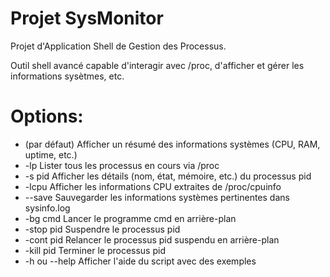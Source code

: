 # Projet SysMonitor
Projet d'Application Shell de Gestion des Processus.

Outil shell avancé capable d'interagir avec /proc, d'afficher et gérer les informations sysètmes, etc.

# Options:
- (par défaut)	Afficher un résumé des informations systèmes (CPU, RAM, uptime, etc.)
- -lp			Lister tous les processus en cours via /proc
- -s pid		Afficher les détails (nom, état, mémoire, etc.) du processus pid
- -lcpu			Afficher les informations CPU extraites de /proc/cpuinfo
- --save		Sauvegarder les informations systèmes pertinentes dans sysinfo.log
- -bg cmd		Lancer le programme cmd en arrière-plan
- -stop pid		Suspendre le processus pid
- -cont pid		Relancer le processus pid suspendu en arrière-plan
- -kill pid		Terminer le processus pid
- -h ou --help	Afficher l'aide du script avec des exemples
